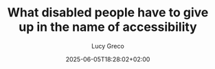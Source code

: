 ---
layout: post
title: "What disabled people have to give up in the name of accessibility"
link: "https://accessaces.com/what-disabled-people-have-to-give-up-in-the-name-of-accessibility"
author: Lucy Greco
published_date: 08/04/2025
description: "The use of access technology often compromises privacy for disabled individuals. Detecting such technology can reveal personal health information, limit access to services, and result in data being sold to third parties. Text-only versions of websites and apps that require personal information for functionality are inadequate solutions. Advocacy is needed to protect the privacy rights of disabled people while ensuring equal access to technology and services."
language: en
categories: "articles"
tags: "surveillance accessibilité vie-privée"
og-tags: "surveillance accessibilité vie-privée"
date: "2025-06-05T18:28:02+02:00"
permalink: /:categories/:year/:month/:day/:title/
---